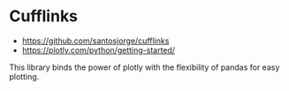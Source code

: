 # Cufflinks

- https://github.com/santosjorge/cufflinks
- https://plotly.com/python/getting-started/

This library binds the power of plotly with the flexibility of pandas for easy plotting.

